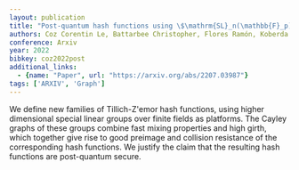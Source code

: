 ```yaml
---
layout: publication
title: "Post-quantum hash functions using \$\mathrm{SL}_n(\mathbb{F}_p)\$"
authors: Coz Corentin Le, Battarbee Christopher, Flores Ramón, Koberda Thomas, Kahrobaei Delaram
conference: Arxiv
year: 2022
bibkey: coz2022post
additional_links:
  - {name: "Paper", url: "https://arxiv.org/abs/2207.03987"}
tags: ['ARXIV', 'Graph']
---
```

We define new families of Tillich-Z\'emor hash functions, using higher dimensional special linear groups over finite fields as platforms. The Cayley graphs of these groups combine fast mixing properties and high girth, which together give rise to good preimage and collision resistance of the corresponding hash functions. We justify the claim that the resulting hash functions are post-quantum secure.
